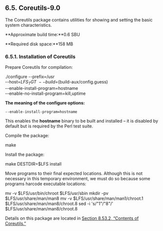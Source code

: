 ## 6.5. Coreutils-9.0

The Coreutils package contains utilities for showing and setting the basic system characteristics.

**Approximate build time:**0.6 SBU

**Required disk space:**158 MB

### 6.5.1. Installation of Coreutils

Prepare Coreutils for compilation:

./configure --prefix=/usr                     \
            --host=$LFS_TGT                   \
            --build=$(build-aux/config.guess) \
            --enable-install-program=hostname \
            --enable-no-install-program=kill,uptime

**The meaning of the configure options:**

`--enable-install-program=hostname`

This enables the **hostname** binary to be built and installed – it is disabled by default but is required by the Perl test suite.

Compile the package:

make

Install the package:

make DESTDIR=$LFS install

Move programs to their final expected locations. Although this is not necessary in this temporary environment, we must do so because some programs harcode executable locations:

mv -v $LFS/usr/bin/chroot              $LFS/usr/sbin
mkdir -pv $LFS/usr/share/man/man8
mv -v $LFS/usr/share/man/man1/chroot.1 $LFS/usr/share/man/man8/chroot.8
sed -i 's/"1"/"8"/'                    $LFS/usr/share/man/man8/chroot.8

Details on this package are located in [Section 8.53.2, “Contents of Coreutils.”](https://linuxfromscratch.org/lfs/downloads/stable/LFS-BOOK-11.1-NOCHUNKS.html#contents-coreutils "8.53.2. Contents of Coreutils")